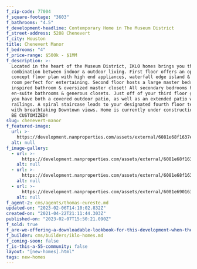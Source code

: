 ```yaml
---
f_zip-code: 77004
f_square-footage: "3603"
f_bathrooms: "4.5"
f_development-headline: Contemporary Home in The Museum District
f_street-address: 5208 Chenevert
f_city: Houston
title: Chenevert Manor
f_bedrooms: "4"
f_price-range: $500k - $1MM
f_description: >-
  Located in the heart of the Museum District, IKLO homes brings you the perfect
  combination between indoor & outdoor living. First floor offers an open
  concept floor plan with high end appliances, waterfall edge island & a great
  room perfect for entertaining. Second floor hosts a large master bedroom, spa
  inspired bathroom & oversized master closet! All secondary bedrooms have
  en-suite bathrooms & generous closets. Just off of your third floor game room,
  you have both a covered outdoor patio, as well as an extended patio with glass
  railings. A spiral staircase leads to your designated fourth floor terrace
  with breathtaking Downtown views. Home is currently under construction and CAN
  BE CUSTOMIZED!
slug: chenevert-manor
f_featured-image:
  url: >-
    https://development.nanproperties.com/assets/external/6081e68f1637e7b0062244ad_6077c89dd41ef97f83ee83b6_img-41.jpeg
  alt: null
f_image-gallery:
  - url: >-
      https://development.nanproperties.com/assets/external/6081e68f1637e70fc22244ab_6077c89dd41ef95c9aee83b7_605b9e281c81fimg-9.jpeg
    alt: null
  - url: >-
      https://development.nanproperties.com/assets/external/6081e68f1637e750532244ac_6077c89dd41ef9b4e3ee83b8_605b9e3c3d621img-1-2.jpeg
    alt: null
  - url: >-
      https://development.nanproperties.com/assets/external/6081e6901637e767192244ae_6077c89dd41ef966ceee83b5_605b9e1f151b1img-3-1.jpeg
    alt: null
f_agent-2: cms/agents/thomas-eureste.md
updated-on: "2023-02-06T14:10:02.832Z"
created-on: "2021-04-22T21:11:44.303Z"
published-on: "2023-02-07T15:50:21.090Z"
f_sold: true
f_are-we-offering-a-downloadable-lookbook-for-this-development-when-they-submit-their-contact-info: false
f_builder: cms/builders/iklo-homes.md
f_coming-soon: false
f_is-this-a-55-community: false
layout: "[new-homes].html"
tags: new-homes
---
```

